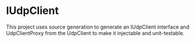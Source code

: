 # IUdpClient
This project uses source generation to generate an IUdpClient interface and UdpClientProxy from the UdpClient to make it injectable and unit-testable. 
